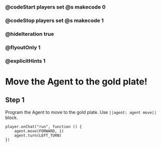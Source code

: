 ### @codeStart players set @s makecode 0
### @codeStop players set @s makecode 1

### @hideIteration true 
### @flyoutOnly 1
### @explicitHints 1


# Move the Agent to the gold plate!

## Step 1

Program the Agent to move to the gold plate. Use ``||agent: agent move||`` block. 



```ghost
player.onChat("run", function () {
    agent.move(FORWARD, 1)
    agent.turn(LEFT_TURN)
})

``` 
